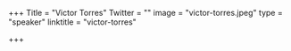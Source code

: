+++
Title = "Victor Torres"
Twitter = ""
image = "victor-torres.jpeg"
type = "speaker"
linktitle = "victor-torres"

+++
